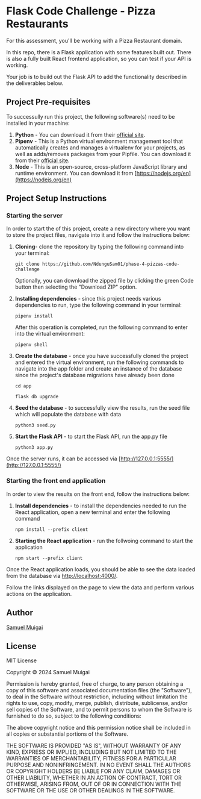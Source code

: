 # Flask Code Challenge - Pizza Restaurants

For this assessment, you'll be working with a Pizza Restaurant domain.

In this repo, there is a Flask application with some features built out. There
is also a fully built React frontend application, so you can test if your API is
working.

Your job is to build out the Flask API to add the functionality described in the
deliverables below.

## Project Pre-requisites

To successully run this project, the following software(s) need to be installed in your machine:

1. **Python** - You can download it from their [official site](https://www.python.org/downloads/).
2. **Pipenv** - This is a Python virtual environment management tool that automatically creates and manages a virtualenv for your projects, as well as adds/removes packages from your Pipfile. You can download it from their [official site](https://pypi.org/project/pipenv/).
3. **Node** - This is an open-source, cross-platform JavaScript library and runtime environment. You can download it from [https://nodejs.org/en](https://nodejs.org/en)

## Project Setup Instructions

### Starting the server

In order to start the of this project, create a new directory where you want to store the project files, navigate into it and follow the instructions below:

1. **Cloning**- clone the repository by typing the following command into your terminal:

    ```
    git clone https://github.com/NdunguSam01/phase-4-pizzas-code-challenge
    ```

    Optionally, you can download the zipped file by clicking the green Code button then selecting the "Download ZIP" option.

2. **Installing dependencies** - since this project needs various dependencies to run,  type the following command in your terminal:

    ```
    pipenv install
    ```

    After this operation is completed, run the following command to enter into the virtual environment:

    ```
    pipenv shell
    ```

3. **Create the database** - once you have successfully cloned the project and entered the virtual environment, run the following commands to navigate into the app folder and create an instance of the database since the project's database migrations have already been done

    ```
    cd app
    ```

    ```
    flask db upgrade 
    ```

4. **Seed the database** - to successfully view the results, run the seed file  which will populate the database with data

    ```
    python3 seed.py
    ```

5. **Start the Flask API** - to start the Flask API, run the app.py file

    ```
    python3 app.py
    ```

Once the server runs, it can be accessed via [http://127.0.0.1:5555/](http://127.0.0.1:5555/)

### Starting the front end application

In order to view the results on the front end, follow the instructions below:

1. **Install dependencies** - to install the dependencies needed to run the React application, open a new terminal and enter the following command

    ```
    npm install --prefix client
    ```

2. **Starting the React application** - run the follwoing command to start the application

    ```
    npm start --prefix client
    ```

Once the React application loads, you should be able to see the data loaded from the database via [http://localhost:4000/](http://localhost:4000/).

Follow the links displayed on the page to view the data and perform various actions on the application.

## Author

[Samuel Muigai](https://github.com/NdunguSam01)

## License

MIT License

Copyright &copy; 2024 Samuel Muigai

Permission is hereby granted, free of charge, to any person obtaining a copy of this software and associated documentation files (the "Software"), to deal in the Software without restriction, including without limitation the rights to use, copy, modify, merge, publish, distribute, sublicense, and/or sell copies of the Software, and to permit persons to whom the Software is furnished to do so, subject to the following conditions:

The above copyright notice and this permission notice shall be included in all copies or substantial portions of the Software.

THE SOFTWARE IS PROVIDED "AS IS", WITHOUT WARRANTY OF ANY KIND, EXPRESS OR IMPLIED, INCLUDING BUT NOT LIMITED TO THE WARRANTIES OF MERCHANTABILITY, FITNESS FOR A PARTICULAR PURPOSE AND NONINFRINGEMENT. IN NO EVENT SHALL THE AUTHORS OR COPYRIGHT HOLDERS BE LIABLE FOR ANY CLAIM, DAMAGES OR OTHER LIABILITY, WHETHER IN AN ACTION OF CONTRACT, TORT OR OTHERWISE, ARISING FROM, OUT OF OR IN CONNECTION WITH THE SOFTWARE OR THE USE OR OTHER DEALINGS IN THE SOFTWARE.
